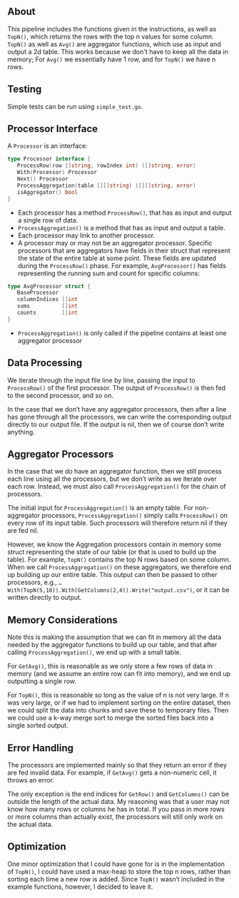 
## About
This pipeline includes the functions given in the instructions, as well as `TopN()`, which returns the rows with the top n values for some column.
`TopN()` as well as `Avg()` are aggregator functions, which use as input and output a 2d table. This works because we don't have to keep all the data in memory; For `Avg()` we essentially have 1 row, and for `TopN()` we have n rows.



## Testing
Simple tests can be run using `simple_test.go`.



## Processor Interface

A `Processor` is an interface:

```go
type Processor interface {
   ProcessRow(row []string, rowIndex int) ([]string, error)
   With(Processor) Processor
   Next() Processor
   ProcessAggregation(table [][]string) ([][]string, error)
   isAggregator() bool
}
```



- Each processor has a method `ProcessRow()`, that has as input and output a single row of data.
- `ProcessAggregation()` is a method that has as input and output a table.
- Each processor may link to another processor. 
- A processor may or may not be an aggregator processor. Specific processors that are aggregators have fields in their struct that represent the state of the entire table at some point. These fields are updated during the `ProcessRow()` phase. For example, `AvgProcessor()` has fields representing the running sum and count for specific columns:

```go 
type AvgProcessor struct {
   BaseProcessor
   columnIndices []int
   sums          []int
   counts        []int
}
```
- `ProcessAggregation()` is only called if the pipeline contains at least one aggregator processor



## Data Processing
We iterate through the input file line by line, passing the input to `ProcessRow()` of the first processor. The output of `ProcessRow()` is then fed to the second processor, and so on. 

In the case that we don’t have any aggregator processors, then after a line has gone through all the processors, we can write the corresponding output directly to our output file. If the output is nil, then we of course don’t write anything.


## Aggregator Processors
In the case that we do have an aggregator function, then we still process each line using all the processors, but we don’t write as we iterate over each row. 
Instead, we must also call `ProcessAggregation()` for the chain of processors. 

The initial input for `ProcessAggregation()` is an empty table. For non-aggregator processors, `ProcessAggregation()` simply calls `ProcessRow()` on every row of its input table. 
Such processors will therefore return nil if they are fed nil. 

However, we know the Aggregation processors contain in memory some struct representing the state of our table (or that is used to build up the table). 
For example, `TopN()` contains the top N rows based on some column. When we call `ProcessAggregation()` on these aggregators, we therefore end up building up our entire table. 
This output can then be passed to other processors, e.g., `…With(TopN(5,10)).With(GetColumns(2,4)).Write("output.csv")`, or it can be written directly to output.


## Memory Considerations
Note this is making the assumption that we can fit in memory all the data needed by the aggregator functions to build up our table, and that after calling `ProcessAggregation()`, we end up with a small table. 

For `GetAvg()`, this is reasonable as we only store a few rows of data in memory (and we assume an entire row can fit into memory), and we end up outputting a single row. 

For `TopN()`, this is reasonable so long as the value of n is not very large. If n was very large, or if we had to implement sorting on the entire dataset, then we could split the data into chunks and save these to temporary files. Then we could use a k-way merge sort to merge the sorted files back into a single sorted output.


## Error Handling
The processors are implemented mainly so that they return an error if they are fed invalid data. For example, if `GetAvg()` gets a non-numeric cell, it throws an error. 

The only exception is the end indices for `GetRow()` and `GetColumns()` can be outside the length of the actual data. My reasoning was that a user may not know how many rows or columns he has in total. If you pass in more rows or more columns than actually exist, the processors will still only work on the actual data.

## Optimization
One minor optimization that I could have gone for is in the implementation of `TopN()`, I could have used a max-heap to store the top n rows, rather than sorting each time a new row is added. Since `TopN()` wasn’t included in the example functions, however, I decided to leave it.